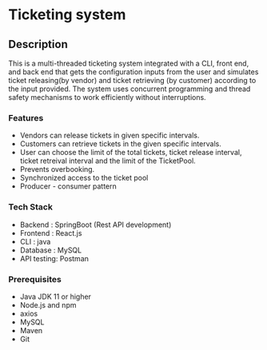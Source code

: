 # Ticketing system 

## Description
This is a multi-threaded ticketing system integrated with a CLI, front end, and back end that gets the configuration inputs from the user and simulates ticket releasing(by vendor) and ticket retrieving (by customer) according to the input provided. The system uses concurrent programming and thread safety mechanisms to work efficiently without interruptions.

### Features
- Vendors can release tickets in given specific intervals.
- Customers can retrieve tickets in the given specific intervals.
- User can choose the limit of the total tickets, ticket release interval, ticket retreival interval and the limit of the TicketPool. 
- Prevents overbooking.
- Synchronized access to the ticket pool
- Producer - consumer pattern

### Tech Stack
- Backend  : SpringBoot (Rest API development)
- Frontend : React.js
- CLI      : java
- Database : MySQL
- API testing: Postman

### Prerequisites
- Java JDK 11 or higher
- Node.js and npm
- axios
- MySQL
- Maven
- Git
